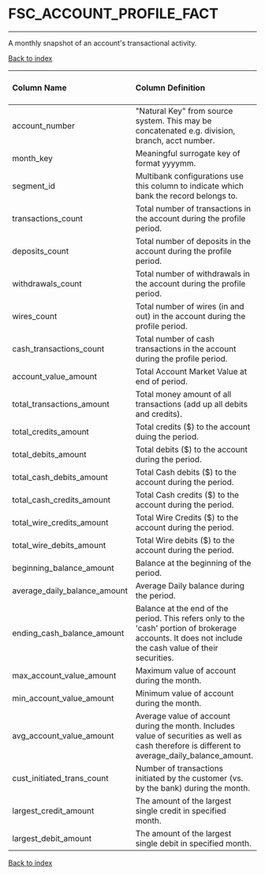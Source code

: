 # FSC_ACCOUNT_PROFILE_FACT

---

A monthly snapshot of an account's transactional activity.

[Back to index](./index.md)

| Column Name                  | Column Definition                                                                                                                                       | Column Data Type   | Column Null Option   | PK   | FK   |
|:-----------------------------|:--------------------------------------------------------------------------------------------------------------------------------------------------------|:-------------------|:---------------------|:-----|:-----|
| account_number               | "Natural Key" from source system.  This may be concatenated e.g. division, branch, acct number.                                                         | VARCHAR2(50)       | Not Null             | Yes  | No   |
| month_key                    | Meaningful surrogate key of format yyyymm.                                                                                                              | NUMBER(6,0)        | Not Null             | No   | Yes  |
| segment_id                   | Multibank configurations use this column to indicate which bank the record belongs to.                                                                  | VARCHAR2(128)      | Not Null             | No   | Yes  |
| transactions_count           | Total number of transactions in the account during the profile period.                                                                                  | NUMBER(10,0)       | Null                 | No   | No   |
| deposits_count               | Total number of deposits in the account during the profile period.                                                                                      | NUMBER(10,0)       | Null                 | No   | No   |
| withdrawals_count            | Total number of withdrawals in the account during the profile period.                                                                                   | NUMBER(10,0)       | Null                 | No   | No   |
| wires_count                  | Total number of wires (in and out) in the account during the profile period.                                                                            | NUMBER(10,0)       | Null                 | No   | No   |
| cash_transactions_count      | Total number of cash transactions in the account during the profile period.                                                                             | NUMBER(10,0)       | Null                 | No   | No   |
| account_value_amount         | Total Account Market Value at end of period.                                                                                                            | NUMBER(18,5)       | Null                 | No   | No   |
| total_transactions_amount    | Total money amount of all transactions (add up all debits and credits).                                                                                 | NUMBER(18,5)       | Null                 | No   | No   |
| total_credits_amount         | Total credits ($) to the account duing the period.                                                                                                      | NUMBER(18,5)       | Null                 | No   | No   |
| total_debits_amount          | Total debits ($) to the account during the period.                                                                                                      | NUMBER(18,5)       | Null                 | No   | No   |
| total_cash_debits_amount     | Total Cash debits ($) to the account during the period.                                                                                                 | NUMBER(18,5)       | Null                 | No   | No   |
| total_cash_credits_amount    | Total Cash credits ($) to the account during the period.                                                                                                | NUMBER(18,5)       | Null                 | No   | No   |
| total_wire_credits_amount    | Total Wire Credits ($) to the account during the period.                                                                                                | NUMBER(18,5)       | Null                 | No   | No   |
| total_wire_debits_amount     | Total Wire debits ($) to the account during the period.                                                                                                 | NUMBER(18,5)       | Null                 | No   | No   |
| beginning_balance_amount     | Balance at the beginning of the period.                                                                                                                 | NUMBER(18,5)       | Null                 | No   | No   |
| average_daily_balance_amount | Average Daily balance during the period.                                                                                                                | NUMBER(18,5)       | Null                 | No   | No   |
| ending_cash_balance_amount   | Balance at the end of the period. This refers only to the 'cash' portion of brokerage accounts. It does not include the cash value of their securities. | NUMBER(18,5)       | Null                 | No   | No   |
| max_account_value_amount     | Maximum value of account during the month.                                                                                                              | NUMBER(18,5)       | Null                 | No   | No   |
| min_account_value_amount     | Minimum value of account during the month.                                                                                                              | NUMBER(18,5)       | Null                 | No   | No   |
| avg_account_value_amount     | Average value of account during the month.  Includes value of securities as well as cash therefore is different to average_daily_balance_amount.        | NUMBER(18,5)       | Null                 | No   | No   |
| cust_initiated_trans_count   | Number of transactions initiated by the customer (vs. by the bank) during the month.                                                                    | NUMBER(10,0)       | Null                 | No   | No   |
| largest_credit_amount        | The amount of the largest single credit in specified month.                                                                                             | NUMBER(18,5)       | Null                 | No   | No   |
| largest_debit_amount         | The amount of the largest single debit in specified month.                                                                                              | NUMBER(18,5)       | Null                 | No   | No   |

[Back to index](./index.md)